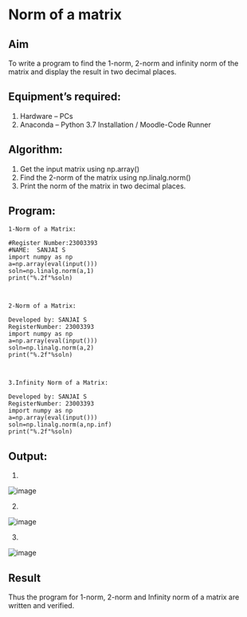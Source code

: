 # Norm of a matrix
## Aim
To write a program to find the 1-norm, 2-norm and infinity norm of the matrix and display the result in two decimal places.
## Equipment’s required:
1.	Hardware – PCs
2.	Anaconda – Python 3.7 Installation / Moodle-Code Runner
## Algorithm:
1. Get the input matrix using np.array()   
2. Find the 2-norm of the matrix using np.linalg.norm()
3. Print the norm of the matrix in two decimal places.
## Program:
```
1-Norm of a Matrix:

#Register Number:23003393
#NAME:  SANJAI S
import numpy as np
a=np.array(eval(input()))
soln=np.linalg.norm(a,1)
print("%.2f"%soln)



2-Norm of a Matrix:

Developed by: SANJAI S
RegisterNumber: 23003393
import numpy as np
a=np.array(eval(input()))
soln=np.linalg.norm(a,2)
print("%.2f"%soln)



3.Infinity Norm of a Matrix:

Developed by: SANJAI S
RegisterNumber: 23003393
import numpy as np
a=np.array(eval(input()))
soln=np.linalg.norm(a,np.inf)
print("%.2f"%soln)

```
## Output:
1.
![image](https://github.com/22002102/Norm-of-a-matrix/assets/119091638/c215395c-2651-434b-a7e7-7b564dbbd86b)



2.
![image](https://github.com/22002102/Norm-of-a-matrix/assets/119091638/7d6a98ff-bbbb-484d-acd1-95104ccf4cfa)



3.
![image](https://github.com/22002102/Norm-of-a-matrix/assets/119091638/d3649371-6490-46f1-b984-e195a28ccb3f)


## Result
Thus the program for 1-norm, 2-norm and Infinity norm of a matrix are written and verified.
